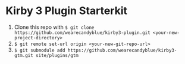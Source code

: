 # Kirby 3 Plugin Starterkit

1. Clone this repo with ```$ git clone https://github.com/wearecandyblue/kirby3-plugin.git <your-new-project-directory>```
2. ```$ git remote set-url origin <your-new-git-repo-url>```
3. ```$ git submodule add https://github.com/wearecandyblue/kirby3-gtm.git site/plugins/gtm```
